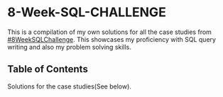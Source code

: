 # 8-Week-SQL-CHALLENGE
This is a compilation of my own solutions for all the case studies from [#8WeekSQLChallenge](https://8weeksqlchallenge.com/). This showcases my proficiency with SQL query writing and also my problem solving skills.

## Table of Contents
Solutions for the case studies(See below).

